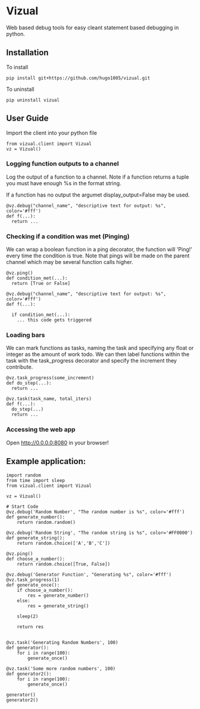 # Vizual
Web based debug tools for easy cleant statement based debugging in python.

## Installation

To install
```
pip install git+https://github.com/hugo1005/vizual.git
```

To uninstall 
```
pip uninstall vizual
```

## User Guide
Import the client into your python file

```
from vizual.client import Vizual
vz = Vizual()
```

### Logging function outputs to a channel
Log the output of a function to a channel. Note if a function returns a tuple 
you must have enough %s in the format string.

If a function has no output the argumet display_output=False may be used.

```
@vz.debug("channel_name", "descriptive text for output: %s", color='#fff')
def f(...):
  return ...
```

### Checking if a condition was met (Pinging)
We can wrap a boolean function in a ping decorator, the function will 'Ping!' every time the condition is true.
Note that pings will be made on the parent channel which may be several function calls higher.

```
@vz.ping()
def condition_met(...):
  return [True or False]
  
@vz.debug("channel_name", "descriptive text for output: %s", color='#fff')
def f(...):
  
  if condition_met(...):
    ... this code gets triggered
```

### Loading bars
We can mark functions as tasks, naming the task and specifying any float or integer as the amount of work todo.
We can then label functions within the task with the task_progress decorator and specify the increment they contribute.

```
@vz.task_progress(some_increment)
def do_step(...):
  return ...

@vz.task(task_name, total_iters)
def f(...):
  do_step(...)
  return ...
```

### Accessing the web app
Open http://0.0.0.0:8080 in your browser!

## Example application:
```
import random
from time import sleep
from vizual.client import Vizual

vz = Vizual()

# Start Code
@vz.debug('Random Number', "The random number is %s", color='#fff')
def generate_number():
    return random.random()

@vz.debug('Random String', "The random string is %s", color='#FF0000')
def generate_string():
    return random.choice(['A','B','C'])

@vz.ping()
def choose_a_number():
    return random.choice([True, False])

@vz.debug('Generator Function', "Generating %s", color='#fff')
@vz.task_progress(1)
def generate_once():
    if choose_a_number():
        res = generate_number()
    else:
        res = generate_string()

    sleep(2)

    return res


@vz.task('Generating Random Numbers', 100)
def generator():
    for i in range(100):
        generate_once()

@vz.task('Some more random numbers', 100)
def generator2():
    for i in range(100):
        generate_once()

generator()
generator2()


```
